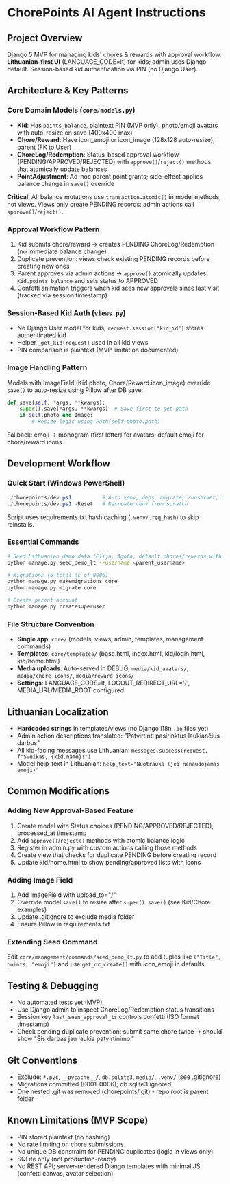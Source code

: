 # ChorePoints AI Agent Instructions

## Project Overview
Django 5 MVP for managing kids' chores & rewards with approval workflow. **Lithuanian-first UI** (LANGUAGE_CODE=lt) for kids; admin uses Django default. Session-based kid authentication via PIN (no Django User).

## Architecture & Key Patterns

### Core Domain Models (`core/models.py`)
- **Kid**: Has `points_balance`, plaintext PIN (MVP only), photo/emoji avatars with auto-resize on save (400x400 max)
- **Chore/Reward**: Have icon_emoji or icon_image (128x128 auto-resize), parent (FK to User)
- **ChoreLog/Redemption**: Status-based approval workflow (PENDING/APPROVED/REJECTED) with `approve()`/`reject()` methods that atomically update balances
- **PointAdjustment**: Ad-hoc parent point grants; side-effect applies balance change in `save()` override

**Critical**: All balance mutations use `transaction.atomic()` in model methods, not views. Views only create PENDING records; admin actions call `approve()`/`reject()`.

### Approval Workflow Pattern
1. Kid submits chore/reward → creates PENDING ChoreLog/Redemption (no immediate balance change)
2. Duplicate prevention: views check existing PENDING records before creating new ones
3. Parent approves via admin actions → `approve()` atomically updates `Kid.points_balance` and sets status to APPROVED
4. Confetti animation triggers when kid sees new approvals since last visit (tracked via session timestamp)

### Session-Based Kid Auth (`views.py`)
- No Django User model for kids; `request.session["kid_id"]` stores authenticated kid
- Helper `_get_kid(request)` used in all kid views
- PIN comparison is plaintext (MVP limitation documented)

### Image Handling Pattern
Models with ImageField (Kid.photo, Chore/Reward.icon_image) override `save()` to auto-resize using Pillow after DB save:
```python
def save(self, *args, **kwargs):
    super().save(*args, **kwargs)  # Save first to get path
    if self.photo and Image:
        # Resize logic using Path(self.photo.path)
```
Fallback: emoji → monogram (first letter) for avatars; default emoji for chore/reward icons.

## Development Workflow

### Quick Start (Windows PowerShell)
```powershell
./chorepoints/dev.ps1          # Auto venv, deps, migrate, runserver, opens browser
./chorepoints/dev.ps1 -Reset   # Recreate venv from scratch
```
Script uses requirements.txt hash caching (`.venv/.req_hash`) to skip reinstalls.

### Essential Commands
```bash
# Seed Lithuanian demo data (Elija, Agota, default chores/rewards with emoji)
python manage.py seed_demo_lt --username <parent_username>

# Migrations (6 total as of 0006)
python manage.py makemigrations core
python manage.py migrate core

# Create parent account
python manage.py createsuperuser
```

### File Structure Convention
- **Single app**: `core/` (models, views, admin, templates, management commands)
- **Templates**: `core/templates/` (base.html, index.html, kid/login.html, kid/home.html)
- **Media uploads**: Auto-served in DEBUG; `media/kid_avatars/`, `media/chore_icons/`, `media/reward_icons/`
- **Settings**: LANGUAGE_CODE=lt, LOGOUT_REDIRECT_URL='/', MEDIA_URL/MEDIA_ROOT configured

## Lithuanian Localization
- **Hardcoded strings** in templates/views (no Django i18n `.po` files yet)
- Admin action descriptions translated: "Patvirtinti pasirinktus laukiančius darbus"
- All kid-facing messages use Lithuanian: `messages.success(request, f"Sveikas, {kid.name}!")`
- Model help_text in Lithuanian: `help_text="Nuotrauka (jei nenaudojamas emoji)"`

## Common Modifications

### Adding New Approval-Based Feature
1. Create model with Status choices (PENDING/APPROVED/REJECTED), processed_at timestamp
2. Add `approve()`/`reject()` methods with atomic balance logic
3. Register in admin.py with custom actions calling those methods
4. Create view that checks for duplicate PENDING before creating record
5. Update kid/home.html to show pending/approved lists with icons

### Adding Image Field
1. Add ImageField with upload_to="<folder>/"
2. Override model `save()` to resize after `super().save()` (see Kid/Chore examples)
3. Update .gitignore to exclude media folder
4. Ensure Pillow in requirements.txt

### Extending Seed Command
Edit `core/management/commands/seed_demo_lt.py` to add tuples like `("Title", points, "emoji")` and use `get_or_create()` with icon_emoji in defaults.

## Testing & Debugging
- No automated tests yet (MVP)
- Use Django admin to inspect ChoreLog/Redemption status transitions
- Session key `last_seen_approval_ts` controls confetti (ISO format timestamp)
- Check pending duplicate prevention: submit same chore twice → should show "Šis darbas jau laukia patvirtinimo."

## Git Conventions
- Exclude: `*.pyc`, `__pycache__/`, `db.sqlite3`, `media/`, `.venv/` (see .gitignore)
- Migrations committed (0001-0006); db.sqlite3 ignored
- One nested .git was removed (chorepoints/.git) - repo root is parent folder

## Known Limitations (MVP Scope)
- PIN stored plaintext (no hashing)
- No rate limiting on chore submissions
- No unique DB constraint for PENDING duplicates (logic in views only)
- SQLite only (not production-ready)
- No REST API; server-rendered Django templates with minimal JS (confetti canvas, avatar selection)

